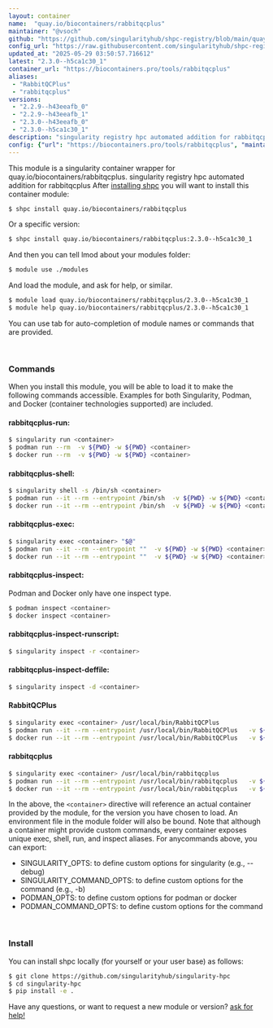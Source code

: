 ```yaml
---
layout: container
name:  "quay.io/biocontainers/rabbitqcplus"
maintainer: "@vsoch"
github: "https://github.com/singularityhub/shpc-registry/blob/main/quay.io/biocontainers/rabbitqcplus/container.yaml"
config_url: "https://raw.githubusercontent.com/singularityhub/shpc-registry/main/quay.io/biocontainers/rabbitqcplus/container.yaml"
updated_at: "2025-05-29 03:50:57.716612"
latest: "2.3.0--h5ca1c30_1"
container_url: "https://biocontainers.pro/tools/rabbitqcplus"
aliases:
 - "RabbitQCPlus"
 - "rabbitqcplus"
versions:
 - "2.2.9--h43eeafb_0"
 - "2.2.9--h43eeafb_1"
 - "2.3.0--h43eeafb_0"
 - "2.3.0--h5ca1c30_1"
description: "singularity registry hpc automated addition for rabbitqcplus"
config: {"url": "https://biocontainers.pro/tools/rabbitqcplus", "maintainer": "@vsoch", "description": "singularity registry hpc automated addition for rabbitqcplus", "latest": {"2.3.0--h5ca1c30_1": "sha256:b1429cd46fe7e9d933643453d8b52f65107918456b2a8b8df151963b807d6fa6"}, "tags": {"2.2.9--h43eeafb_0": "sha256:f51b039b364284aa991e2be51dc9478633cfe395a1fbc47b0abd5347cfde58f9", "2.2.9--h43eeafb_1": "sha256:1c9b8c4b585ad58016b8ebcd2772fe016d090927d85ede84ec5fccc72e4d4c98", "2.3.0--h43eeafb_0": "sha256:321456874f9f938db1eb979abdb99ce12fba7661e6aa1e8180dc253fdd36f657", "2.3.0--h5ca1c30_1": "sha256:b1429cd46fe7e9d933643453d8b52f65107918456b2a8b8df151963b807d6fa6"}, "docker": "quay.io/biocontainers/rabbitqcplus", "aliases": {"RabbitQCPlus": "/usr/local/bin/RabbitQCPlus", "rabbitqcplus": "/usr/local/bin/rabbitqcplus"}}
---
```


This module is a singularity container wrapper for quay.io/biocontainers/rabbitqcplus.
singularity registry hpc automated addition for rabbitqcplus
After [installing shpc](#install) you will want to install this container module:


```bash
$ shpc install quay.io/biocontainers/rabbitqcplus
```

Or a specific version:

```bash
$ shpc install quay.io/biocontainers/rabbitqcplus:2.3.0--h5ca1c30_1
```

And then you can tell lmod about your modules folder:

```bash
$ module use ./modules
```

And load the module, and ask for help, or similar.

```bash
$ module load quay.io/biocontainers/rabbitqcplus/2.3.0--h5ca1c30_1
$ module help quay.io/biocontainers/rabbitqcplus/2.3.0--h5ca1c30_1
```

You can use tab for auto-completion of module names or commands that are provided.

<br>

### Commands

When you install this module, you will be able to load it to make the following commands accessible.
Examples for both Singularity, Podman, and Docker (container technologies supported) are included.

#### rabbitqcplus-run:

```bash
$ singularity run <container>
$ podman run --rm  -v ${PWD} -w ${PWD} <container>
$ docker run --rm  -v ${PWD} -w ${PWD} <container>
```

#### rabbitqcplus-shell:

```bash
$ singularity shell -s /bin/sh <container>
$ podman run --it --rm --entrypoint /bin/sh  -v ${PWD} -w ${PWD} <container>
$ docker run --it --rm --entrypoint /bin/sh  -v ${PWD} -w ${PWD} <container>
```

#### rabbitqcplus-exec:

```bash
$ singularity exec <container> "$@"
$ podman run --it --rm --entrypoint ""  -v ${PWD} -w ${PWD} <container> "$@"
$ docker run --it --rm --entrypoint ""  -v ${PWD} -w ${PWD} <container> "$@"
```

#### rabbitqcplus-inspect:

Podman and Docker only have one inspect type.

```bash
$ podman inspect <container>
$ docker inspect <container>
```

#### rabbitqcplus-inspect-runscript:

```bash
$ singularity inspect -r <container>
```

#### rabbitqcplus-inspect-deffile:

```bash
$ singularity inspect -d <container>
```


#### RabbitQCPlus

```bash
$ singularity exec <container> /usr/local/bin/RabbitQCPlus
$ podman run --it --rm --entrypoint /usr/local/bin/RabbitQCPlus   -v ${PWD} -w ${PWD} <container> -c " $@"
$ docker run --it --rm --entrypoint /usr/local/bin/RabbitQCPlus   -v ${PWD} -w ${PWD} <container> -c " $@"
```


#### rabbitqcplus

```bash
$ singularity exec <container> /usr/local/bin/rabbitqcplus
$ podman run --it --rm --entrypoint /usr/local/bin/rabbitqcplus   -v ${PWD} -w ${PWD} <container> -c " $@"
$ docker run --it --rm --entrypoint /usr/local/bin/rabbitqcplus   -v ${PWD} -w ${PWD} <container> -c " $@"
```



In the above, the `<container>` directive will reference an actual container provided
by the module, for the version you have chosen to load. An environment file in the
module folder will also be bound. Note that although a container
might provide custom commands, every container exposes unique exec, shell, run, and
inspect aliases. For anycommands above, you can export:

 - SINGULARITY_OPTS: to define custom options for singularity (e.g., --debug)
 - SINGULARITY_COMMAND_OPTS: to define custom options for the command (e.g., -b)
 - PODMAN_OPTS: to define custom options for podman or docker
 - PODMAN_COMMAND_OPTS: to define custom options for the command

<br>

### Install

You can install shpc locally (for yourself or your user base) as follows:

```bash
$ git clone https://github.com/singularityhub/singularity-hpc
$ cd singularity-hpc
$ pip install -e .
```

Have any questions, or want to request a new module or version? [ask for help!](https://github.com/singularityhub/singularity-hpc/issues)